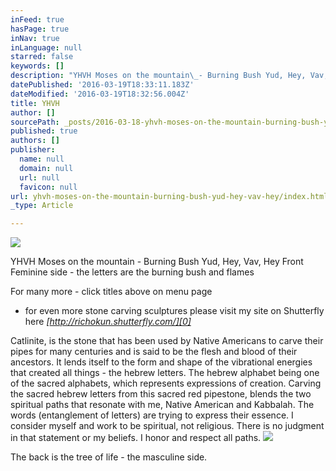 ```yaml
---
inFeed: true
hasPage: true
inNav: true
inLanguage: null
starred: false
keywords: []
description: "YHVH Moses on the mountain\_- Burning Bush Yud, Hey, Vav, Hey Front Feminine side - the letters are the burning bush and flames"
datePublished: '2016-03-19T18:33:11.183Z'
dateModified: '2016-03-19T18:32:56.004Z'
title: YHVH
author: []
sourcePath: _posts/2016-03-18-yhvh-moses-on-the-mountain-burning-bush-yud-hey-vav-hey.md
published: true
authors: []
publisher:
  name: null
  domain: null
  url: null
  favicon: null
url: yhvh-moses-on-the-mountain-burning-bush-yud-hey-vav-hey/index.html
_type: Article

---
```

![](https://s3-us-west-2.amazonaws.com/the-grid-img/p/d146a892555876f2eacf7f3d1d941390cb3e107a.jpg)

YHVH Moses on the mountain - Burning Bush Yud, Hey, Vav, Hey Front Feminine side - the letters are the burning bush and flames

For many more - click titles above on menu page 

- for even more stone carving sculptures please visit my site on Shutterfly here _[http://richokun.shutterfly.com/][0]_

Catlinite, is the stone that has been used by Native Americans to carve their pipes for many centuries and is said to be the flesh and blood of their ancestors. It lends itself to the form and shape of the vibrational energies that created all things - the hebrew letters. The hebrew alphabet being one of the sacred alphabets, which represents expressions of creation. Carving the sacred hebrew letters from this sacred red pipestone, blends the two spiritual paths that resonate with me, Native American and Kabbalah. The words (entanglement of letters) are trying to express their essence.  I consider myself and work to be spiritual, not religious.  There is no judgment in that statement or my beliefs. I honor and respect all paths.
![](https://the-grid-user-content.s3-us-west-2.amazonaws.com/e27565ee-eebb-4c1a-948b-5083e8c29f76.jpg)

The back is the tree of life - the masculine side.

[0]: http://richokun.shutterfly.com/